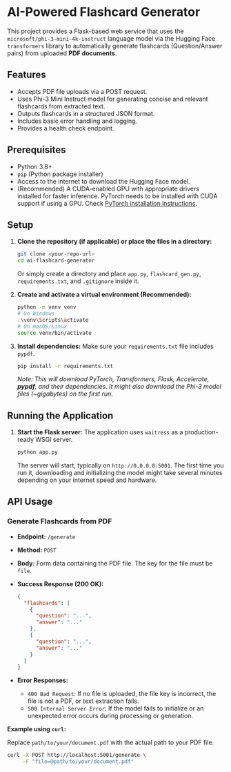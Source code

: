 # AI-Powered Flashcard Generator

This project provides a Flask-based web service that uses the `microsoft/phi-3-mini-4k-instruct` language model via the Hugging Face `transformers` library to automatically generate flashcards (Question/Answer pairs) from uploaded **PDF documents**.

## Features

* Accepts PDF file uploads via a POST request.
* Uses Phi-3 Mini Instruct model for generating concise and relevant flashcards from extracted text.
* Outputs flashcards in a structured JSON format.
* Includes basic error handling and logging.
* Provides a health check endpoint.

## Prerequisites

* Python 3.8+
* `pip` (Python package installer)
* Access to the internet to download the Hugging Face model.
* (Recommended) A CUDA-enabled GPU with appropriate drivers installed for faster inference. PyTorch needs to be installed with CUDA support if using a GPU. Check [PyTorch installation instructions](https://pytorch.org/get-started/locally/).

## Setup

1. **Clone the repository (if applicable) or place the files in a directory:**

    ```bash
    git clone <your-repo-url>
    cd ai-flashcard-generator
    ```

    Or simply create a directory and place `app.py`, `flashcard_gen.py`, `requirements.txt`, and `.gitignore` inside it.

2. **Create and activate a virtual environment (Recommended):**

    ```bash
    python -m venv venv
    # On Windows
    .\venv\Scripts\activate
    # On macOS/Linux
    source venv/bin/activate
    ```

3. **Install dependencies:**
    Make sure your `requirements.txt` file includes `pypdf`.

    ```bash
    pip install -r requirements.txt
    ```

    *Note: This will download PyTorch, Transformers, Flask, Accelerate, **pypdf**, and their dependencies. It might also download the Phi-3 model files (~gigabytes) on the first run.*

## Running the Application

1. **Start the Flask server:**
    The application uses `waitress` as a production-ready WSGI server.

    ```bash
    python app.py
    ```

    The server will start, typically on `http://0.0.0.0:5001`. The first time you run it, downloading and initializing the model might take several minutes depending on your internet speed and hardware.

## API Usage

### Generate Flashcards from PDF

* **Endpoint:** `/generate`
* **Method:** `POST`
* **Body:** Form data containing the PDF file. The key for the file must be `file`.
* **Success Response (200 OK):**

    ```json
    {
      "flashcards": [
        {
          "question": "...",
          "answer": "..."
        },
        {
          "question": "...",
          "answer": "..."
        }
      ]
    }
    ```

* **Error Responses:**
  * `400 Bad Request`: If no file is uploaded, the file key is incorrect, the file is not a PDF, or text extraction fails.
  * `500 Internal Server Error`: If the model fails to initialize or an unexpected error occurs during processing or generation.

**Example using `curl`:**

Replace `path/to/your/document.pdf` with the actual path to your PDF file.

```bash
curl -X POST http://localhost:5001/generate \
     -F "file=@path/to/your/document.pdf"

